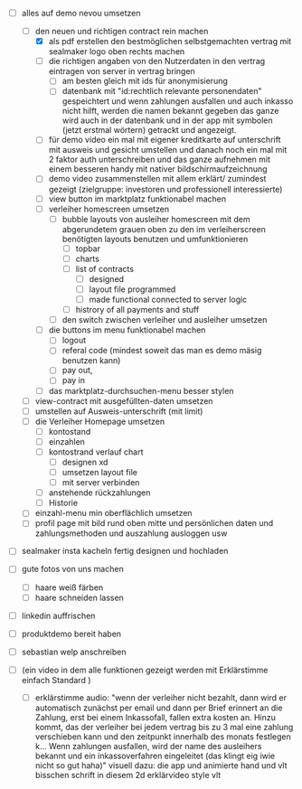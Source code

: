 - [ ] alles auf demo nevou umsetzen
	- [ ] den neuen und richtigen contract rein machen
		- [x] als pdf erstellen den bestmöglichen selbstgemachten vertrag mit sealmaker logo oben rechts machen
		- [ ] die richtigen angaben von den Nutzerdaten in den vertrag eintragen von server in vertrag bringen
			- [ ] am besten gleich mit ids für anonymisierung
			- [ ] datenbank mit "id:rechtlich relevante personendaten" gespeichtert und wenn zahlungen ausfallen und auch inkasso nicht hilft, werden die namen bekannt gegeben das ganze wird auch in der datenbank und in der app mit symbolen (jetzt erstmal wörtern) getrackt und angezeigt.
		- [ ] für demo video ein mal mit eigener kreditkarte auf unterschrift mit ausweis und gesicht umstellen und danach noch ein mal mit 2 faktor auth unterschreiben und das ganze aufnehmen mit einem besseren handy mit nativer bildschirmaufzeichnung 
		- [ ] demo video zusammenstellen mit allem erklärt/ zumindest gezeigt (zielgruppe: investoren und professionell interessierte)
		- [ ] view button im marktplatz funktionabel machen
		- [ ] verleiher homescreen umsetzen
			- [ ] bubble layouts von ausleiher homescreen mit dem abgerundetem grauen oben zu den im verleiherscreen benötigten layouts benutzen und umfunktionieren
				- [ ] topbar
				- [ ] charts
				- [ ] list of contracts
					- [ ] designed
					- [ ] layout file programmed
					- [ ] made functional connected to server logic
				- [ ] histrory of all payments and stuff
			- [ ] den switch zwischen verleiher und ausleiher umsetzen
		- [ ] die buttons im menu funktionabel machen 
			- [ ] logout
			- [ ] referal code (mindest soweit das man es demo mäsig benutzen kann)
			- [ ] pay out,
			- [ ] pay in
		- [ ] das marktplatz-durchsuchen-menu besser stylen
	- [ ] view-contract mit ausgefüllten-daten umsetzen
	- [ ] umstellen auf Ausweis-unterschrift (mit limit)
	- [ ] die Verleiher Homepage umsetzen
		- [ ] kontostand  
		- [ ] einzahlen
		- [ ] kontostrand verlauf chart 
			- [ ] designen xd
			- [ ] umsetzen layout file
			- [ ] mit server verbinden
		- [ ] anstehende rückzahlungen
		- [ ] Historie
	- [ ] einzahl-menu min oberflächlich umsetzen
	- [ ] profil page mit bild rund oben mitte und persönlichen daten und zahlungsmethoden und auszahlung ausloggen usw

- [ ] sealmaker insta kacheln fertig designen und hochladen
- [ ] gute fotos von uns machen
	- [ ] haare weiß färben
	- [ ] haare schneiden lassen
- [ ] linkedin auffrischen
- [ ] produktdemo bereit haben 
- [ ] sebastian welp anschreiben

- [ ] (ein video in dem alle funktionen gezeigt werden mit Erklärstimme einfach Standard ) 
	- [ ] erklärstimme audio: "wenn der verleiher nicht bezahlt, dann wird er automatisch zunächst per email und dann per Brief erinnert an die Zahlung, erst bei einem Inkassofall, fallen extra kosten an. Hinzu kommt, das der verleiher bei jedem vertrag bis zu 3 mal eine zahlung verschieben kann und den zeitpunkt innerhalb des monats festlegen k...  Wenn zahlungen ausfallen, wird der name des ausleihers bekannt und ein inkassoverfahren eingeleitet (das klingt eig iwie nicht so gut haha)" visuell dazu: die app und animierte hand und vlt bisschen schrift in diesem 2d erklärvideo style vlt